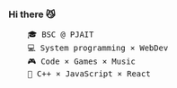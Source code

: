 ### Hi there 😼
<pre>
    🎓 BSC @ PJAIT
    💻 System programming × WebDev
    🎮 Code × Games × Music
    🔧 C++ × JavaScript × React
</pre>
